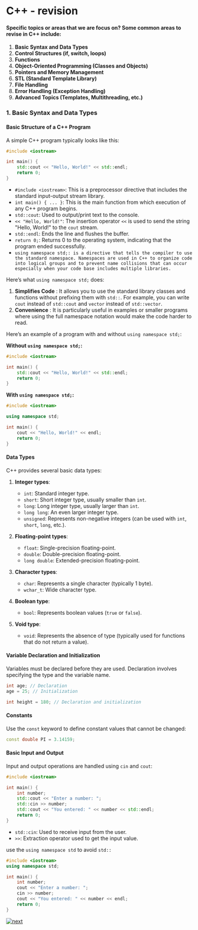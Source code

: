 # C++ - revision

#### Specific topics or areas that we are focus on? Some common areas to revise in C++ include:

1. **Basic Syntax and Data Types**
2. **Control Structures (if, switch, loops)**
3. **Functions**
4. **Object-Oriented Programming (Classes and Objects)**
5. **Pointers and Memory Management**
6. **STL (Standard Template Library)**
7. **File Handling**
8. **Error Handling (Exception Handling)**
9. **Advanced Topics (Templates, Multithreading, etc.)**

### 1. Basic Syntax and Data Types

#### Basic Structure of a C++ Program

A simple C++ program typically looks like this:

```cpp
#include <iostream>

int main() {
    std::cout << "Hello, World!" << std::endl;
    return 0;
}
```

- `#include <iostream>`: This is a preprocessor directive that includes the standard input-output stream library.
- `int main() { ... }`: This is the main function from which execution of any C++ program begins.
- `std::cout`: Used to output/print text to the console.
- `<< "Hello, World!"`: The insertion operator `<<` is used to send the string "Hello, World!" to the `cout` stream.
- `std::endl`: Ends the line and flushes the buffer.
- `return 0;`: Returns 0 to the operating system, indicating that the program ended successfully.
- `using namespace std;: is a directive that tells the compiler to use the standard namespace. Namespaces are used in C++ to organize code into logical groups and to prevent name collisions that can occur especially when your code base includes multiple libraries.`

Here’s what `using namespace std;` does:

1. **Simplifies Code** : It allows you to use the standard library classes and functions without prefixing them with `std::`. For example, you can write `cout` instead of `std::cout` and `vector` instead of `std::vector`.
2. **Convenience** : It is particularly useful in examples or smaller programs where using the full namespace notation would make the code harder to read.

Here’s an example of a program with and without `using namespace std;`:

**Without `using namespace std;`:**

```cpp
#include <iostream>

int main() {
    std::cout << "Hello, World!" << std::endl;
    return 0;
}
```

**With `using namespace std;`:**

```cpp
#include <iostream>

using namespace std;

int main() {
    cout << "Hello, World!" << endl;
    return 0;
}
```

#### Data Types

C++ provides several basic data types:

1. **Integer types**:

   - `int`: Standard integer type.
   - `short`: Short integer type, usually smaller than `int`.
   - `long`: Long integer type, usually larger than `int`.
   - `long long`: An even larger integer type.
   - `unsigned`: Represents non-negative integers (can be used with `int`, `short`, `long`, etc.).
2. **Floating-point types**:

   - `float`: Single-precision floating-point.
   - `double`: Double-precision floating-point.
   - `long double`: Extended-precision floating-point.
3. **Character types**:

   - `char`: Represents a single character (typically 1 byte).
   - `wchar_t`: Wide character type.
4. **Boolean type**:

   - `bool`: Represents boolean values (`true` or `false`).
5. **Void type**:

   - `void`: Represents the absence of type (typically used for functions that do not return a value).

#### Variable Declaration and Initialization

Variables must be declared before they are used. Declaration involves specifying the type and the variable name.

```cpp
int age; // Declaration
age = 25; // Initialization

int height = 180; // Declaration and initialization
```

#### Constants

Use the `const` keyword to define constant values that cannot be changed:

```cpp
const double PI = 3.14159;
```

#### Basic Input and Output

Input and output operations are handled using `cin` and `cout`:

```cpp
#include <iostream>

int main() {
    int number;
    std::cout << "Enter a number: ";
    std::cin >> number;
    std::cout << "You entered: " << number << std::endl;
    return 0;
}
```

- `std::cin`: Used to receive input from the user.
- `>>`: Extraction operator used to get the input value.

use the `using namespace std` to avoid `std::`

```cpp
#include <iostream>
using namespace std;

int main() {
    int number;
    cout << "Enter a number: ";
    cin >> number;
    cout << "You entered: " << number << endl;
    return 0;
}
```

[![next](https://img.shields.io/badge/Next%20%3E%3E-%238A2BE2.svg?logo=&logoColor=white)](./readme/2.README.md "next page")
